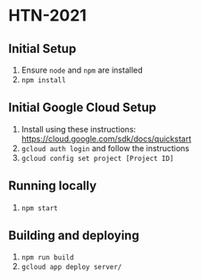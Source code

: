 # HTN-2021

## Initial Setup

1. Ensure `node` and `npm` are installed
1. `npm install`

## Initial Google Cloud Setup

1. Install using these instructions: https://cloud.google.com/sdk/docs/quickstart
1. `gcloud auth login` and follow the instructions
1. `gcloud config set project [Project ID]`

## Running locally

1. `npm start`

## Building and deploying

1. `npm run build`
1. `gcloud app deploy server/`
